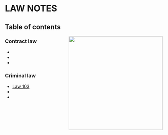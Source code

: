 # LAW NOTES

## Table of contents

<img src="https://pbs.twimg.com/media/BywEyvPIIAALQ-C.jpg" align="right" height="300">

### Contract law

*
*
*

### Criminal law

* [Law 103](bachelor-1/Crim/law-103.md)
*
*
